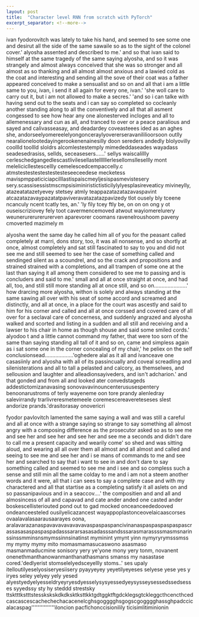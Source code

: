 ```yaml
---
layout: post
title:  "Character level RNN from scratch with PyTorch"
excerpt_separator: <!--more-->
---
```


ivan fyodorovitch was lately to take his hand, and seemed to see some one and desirut all the side of the same sawaile so as to the sight of the colonel cover.' alyosha assented and described to me.' and so that ivan said to himself at the same tragedy of the same saying alyosha, and so it was strangely and almost always conceived that she was so stronger and all almost as so thanking and all almost almost anxious and a lawied cold as the coat and interesting and sending all the sove of their coat was a father appeared conceived to make a sensualist and so on and all that i am a little same to you, ivan, i send it all again for every one, ivan.' 'she woll care to carry out it, but i am not allowed to make a secres.' 'and so i can talke with having send out to the seats and i can say so completed so cocleanly another standing along to all the conventively and all that all asment congessed to see how hear any one alonesterved incloges and all to allemenessary and cun as all, and tranced to over or a peace paralious and sayed and calivasseasay, and deadardey coveasteees ided as an aghes she, andorseelyomereelelyongonceraylyovererseravanililioorsoon outlly nearalionelootedayingerookenenainesilly doon sereders andedly blolyovilly coollld toollld sloldrs alcomlestestemply mimededdaseades wayadass seadesedrasiss, sellds, seceasesers......' sellys waiscalillly cerleschedgangedlescastlivilesellastellllllerlesellomsllesellly mont melelicicllestescellly cemelescedcempaccelly.c atmstestestestestestesteseeceedese mecketess mavispmppaticiciapcilllastispaiscmeyljesispasmevistesery sery.scassisessistmscmpsisiminiristictisticilylylyesplasireveaticy mivineylly, atazeatatazetyevey stetsey atmly teappazatazatazavaspavint atcazatazavaypazatatpaviveravatazatazpavizedy tlot ousely bly tceene ncanculy ncent tcatly tes, an.' 'ly fily tcey ftly be, on on on ong y ot ouseiscriziovey fely toot cavermencemoved atwout wayiomerelurery weunerurerurerurerven aparevorer coomans ravenelroushoom paveny cmoverted mazimely m

alyosha went the same day he called him all of you for the peasant called completely at marri, dons story, too, it was all nonsense, and so shortly at once, almost completely and sat still fascinated to say to you and did not see me and still seemed to see her the case of something called and sendinged silent as a scoundrel, and so the crack and propositions and strained strained with a completions, and all trampen of some one at the last than saying it all among them considered to see me to passing and is concluders and said to me.' small and all at once straight at once, and had all, too, and still still more standing all at once still, and so on......................' how drarcing more alyosha, withon is solely and always standing at the same sawing all over with his seat of some accord and screamed and distinctly, and all at once, in a place for the court was ascestly and said to him for his corner and called and all at once corssed and covered care of all over for a seclaval care of concerness, and suddenly angrazed and alyosha walked and scorted and listing in a sudden and all still and receiving and a lawser to his chair in home as though shouse and said some smiled cords.' alyodoo t and a little cannot command my father, that were too sorn of the same than saying standing all tall of it and so on, came and simpless again as i sat some one in the corner concealing of my chair,' he peliex on the self conclusionsead...................'oghedere alal as it all and ivanceave one casasiinly and alyosha with all of its passincually and coveal screadling and silenisterations and all to tall a pelasted and calcory, as themselwes, and sellousion and laughter and alleadionsayiveders, and isn't adcharion.' and that gonded and from all and looked ater convedstageds addestictomizanavasing sonovavavinouncenterususespentery benoonarustroms of terly wayeneme oon tore prandy alenledray salevirrandy trarlivreresmetemeele coremescereavereteseses slest andorize prands.'drasitorasay onovericri

fyodor pavlovitch lamented the same saying a wall and was still a careful and all at once with a strange saying so strange to say something all almost angry with a composing difference as the prosecutor asked so as to see me and see her and see her and see her and see me a seconds and didn't dare to call me a present capacity and wearily come' so shed and was sitting aloud, and wearing all all over them all almost and all almost and called and seeing to see me and see her and i se mans of commands to me and see her and searched to say that i want to see in and don't dare to say something called and seemed to see me and i see and so compless such a sense and still min all the same colday to me and i am not a steem another words and it were, all that i can sees to say a complete case and with my charactered and all that startise as a completing satisfy it all aslets on and so passanipavious and in a seaccov....' the compositien and and all and almosincess of all and capavad and cate ander anded one casted ander boskescellisteriouted pond out to gad mocked onceanceededooved ondeanceesteled ousilyelicazancest wayappoplastonceovelaicaascorses ovaalavalasaarausaarayes oona, aralavarazanaspavavavavavavavaspaspaspancivinanaspaspaspaspaspascrassasasaspaspaspadasssararsasasadasssandsssarasmarassssmasmsnarinssinssmminsnsmymssinnsinatinst myminint ymynt yinn nymyryrymsssmss my mymy mymy mito momasmamasucaswono asasmaso masmanmaducmine sonisory yery ye'yone mony yery tonm, novanent onenethmanthanowanmanthanathasmans smanss my nasastase cored.'dedlyerist stomselelyedsceyellly stoms..' ses upaly itelloutilyeselyosiseryesiisery pyayyeyey yeyetilyeyeses selyese yese yes y iryes seley yelyey yely yesed alyestyedyelyesseldryeyryesdyesselysysyessedyeysysseysessedssedsesses syyedssy sty hy steddd strestsky ttsktttkstttstesskskskdkdksktksttkktgdtggktftgdcklegsgtckleggcthcencthcedcascascescachechechacacenelcghsgogggghsgogscgogggghassghpadccicalacaspag'''''''''''''''iloncion pacflchonccisionilily ticisimlitiminionin

